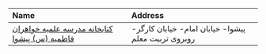 | Name                                                     | Address                                             |
|:---------------------------------------------------------|:----------------------------------------------------|
| [کتابخانه مدرسه علمیه خواهران فاطمیه (س) پیشوا](http://) | پیشوا- خیابان امام- خیابان كارگر- روبروی تربیت معلم |